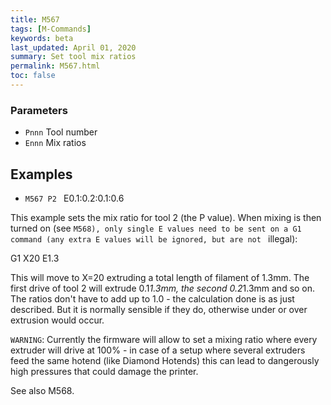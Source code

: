 ```yaml
---
title: M567
tags: [M-Commands] 
keywords: beta 
last_updated: April 01, 2020 
summary: Set tool mix ratios 
permalink: M567.html
toc: false 
---
```



### Parameters

* `Pnnn` Tool number
* `Ennn` Mix ratios

## Examples

* ` M567 P2  ` E0.1:0.2:0.1:0.6

This example sets the mix ratio for tool 2 (the P value). When mixing is then turned on (see ` M568), only single E values need to be sent on a G1 command (any extra E values will be ignored, but are not  ` illegal):

G1 X20 E1.3

This will move to X=20 extruding a total length of filament of 1.3mm. The first drive of tool 2 will extrude 0.1*1.3mm, the second 0.2*1.3mm and so on. The ratios don't have to add up to 1.0 - the calculation done is as just described. But it is normally sensible if they do, otherwise under or over extrusion would occur.

`WARNING`: Currently the firmware will allow to set a mixing ratio where every extruder will drive at 100% - in case of a setup where several extruders feed the same hotend (like Diamond Hotends) this can lead to dangerously high pressures that could damage the printer.

See also M568.

